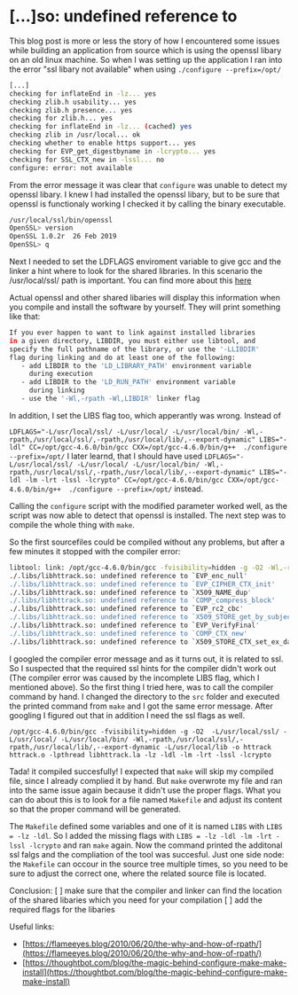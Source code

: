 # [...]so: undefined reference to

This blog post is more or less the story of how I encountered some issues while building an application from source which is using the openssl libary on an old linux machine. So when I was setting up the application I ran into the error "ssl libary not available" when using `./configure --prefix=/opt/`

```bash
[...]
checking for inflateEnd in -lz... yes
checking zlib.h usability... yes
checking zlib.h presence... yes
checking for zlib.h... yes
checking for inflateEnd in -lz... (cached) yes
checking zlib in /usr/local... ok
checking whether to enable https support... yes
checking for EVP_get_digestbyname in -lcrypto... yes
checking for SSL_CTX_new in -lssl... no
configure: error: not available
```

From the error message it was clear that `configure` was unable to detect my openssl libary. I knew I had installed the openssl libary, but to be sure that openssl is functionaly working I checked it by calling the binary executable.

```bash
/usr/local/ssl/bin/openssl
OpenSSL> version
OpenSSL 1.0.2r  26 Feb 2019
OpenSSL> q
```

Next I needed to set the LDFLAGS enviroment variable to give gcc and the linker a hint where to look for the shared libraries. In this scenario the /usr/local/ssl/ path is important. You can find more about this [here](https://flameeyes.blog/2010/06/20/the-why-and-how-of-rpath/)

Actual openssl and other shared libaries will display this information when you compile and install the software by yourself. They will print something like that:

```bash
If you ever happen to want to link against installed libraries 
in a given directory, LIBDIR, you must either use libtool, and 
specify the full pathname of the library, or use the '-LLIBDIR' 
flag during linking and do at least one of the following: 
   - add LIBDIR to the 'LD_LIBRARY_PATH' environment variable 
     during execution 
   - add LIBDIR to the 'LD_RUN_PATH' environment variable 
     during linking 
   - use the '-Wl,-rpath -Wl,LIBDIR' linker flag 
```

In addition, I set the LIBS flag too, which apperantly was wrong. Instead of 

`LDFLAGS="-L/usr/local/ssl/ -L/usr/local/ -L/usr/local/bin/ -Wl,-rpath,/usr/local/ssl/,-rpath,/usr/local/lib/,--export-dynamic" LIBS="-ldl" CC=/opt/gcc-4.6.0/bin/gcc CXX=/opt/gcc-4.6.0/bin/g++  ./configure --prefix=/opt/`
I later learnd, that I should have used
`LDFLAGS="-L/usr/local/ssl/ -L/usr/local/ -L/usr/local/bin/ -Wl,-rpath,/usr/local/ssl/,-rpath,/usr/local/lib/,--export-dynamic" LIBS="-ldl -lm -lrt -lssl -lcrypto" CC=/opt/gcc-4.6.0/bin/gcc CXX=/opt/gcc-4.6.0/bin/g++  ./configure --prefix=/opt/`
instead.

Calling the `configure` script with the modified parameter worked well, as the script was now able to detect that openssl is installed. The next step was to compile the whole thing with `make`.

So the first sourcefiles could be compiled without any problems, but after a few minutes it stopped with the compiler error:

```bash
libtool: link: /opt/gcc-4.6.0/bin/gcc -fvisibility=hidden -g -O2 -Wl,-rpath -Wl,/usr/local/ssl/ -Wl,-rpath -Wl,/usr/local/lib/ -Wl,--export-dynamic -o .libs/httrack httrack.o  -L/usr/local/ssl/ -L/usr/local/ -L/usr/local/bin/ -L/usr/local/lib -lpthread ./.libs/libhttrack.so -lz -ldl -Wl,-rpath -Wl,/opt/lib
./.libs/libhttrack.so: undefined reference to `EVP_enc_null'
./.libs/libhttrack.so: undefined reference to `EVP_CIPHER_CTX_init'
./.libs/libhttrack.so: undefined reference to `X509_NAME_dup'
./.libs/libhttrack.so: undefined reference to `COMP_compress_block'
./.libs/libhttrack.so: undefined reference to `EVP_rc2_cbc'
./.libs/libhttrack.so: undefined reference to `X509_STORE_get_by_subject'
./.libs/libhttrack.so: undefined reference to `EVP_VerifyFinal'
./.libs/libhttrack.so: undefined reference to `COMP_CTX_new'
./.libs/libhttrack.so: undefined reference to `X509_STORE_CTX_set_ex_data'
```

I googled the compiler error message and as it turns out, it is related to ssl. So I suspected that the required ssl hints for the compiler didn't work out (The compiler error was caused by the incomplete LIBS flag, which I mentioned above). So the first thing I tried here, was to call the compiler command by hand. I changed the directory to the `src` folder and executed the printed command from `make` and I got the same error message. After googling I figured out that in addition I need the ssl flags as well. 

`/opt/gcc-4.6.0/bin/gcc -fvisibility=hidden -g -O2  -L/usr/local/ssl/ -L/usr/local/ -L/usr/local/bin/ -Wl,-rpath,/usr/local/ssl/,-rpath,/usr/local/lib/,--export-dynamic -L/usr/local/lib -o httrack httrack.o -lpthread libhttrack.la -lz -ldl -lm -lrt -lssl -lcrypto`

Tada! it compiled succesfully! I expected that `make` will skip my compiled file, since I already complied it by hand. But `make` overwrote my file and ran into the same issue again because it didn't use the proper flags. What you can do about this is to look for a file named `Makefile` and adjust its content so that the proper command will be generated.

The `Makefile` defined some variables and one of it is named `LIBS` with `LIBS = -lz -ldl`. So I added the missing flags with `LIBS = -lz -ldl -lm -lrt -lssl -lcrypto` and ran `make` again. Now the command printed the additonal ssl falgs and the compliation of the tool was succesful. Just one side node: the `Makefile` can occour in the source tree multiple times, so you need to be sure to adjust the correct one, where the related source file is located.

Conclusion:
[ ] make sure that the compiler and linker can find the location of the shared libaries which you need for your compilation
[ ] add the required flags for the libaries

Useful links:

- [https://flameeyes.blog/2010/06/20/the-why-and-how-of-rpath/](https://flameeyes.blog/2010/06/20/the-why-and-how-of-rpath/)
- [https://thoughtbot.com/blog/the-magic-behind-configure-make-make-install](https://thoughtbot.com/blog/the-magic-behind-configure-make-make-install)
